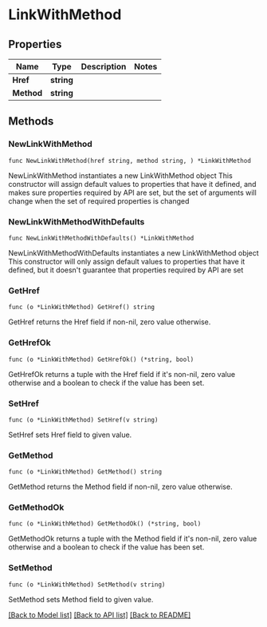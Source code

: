 # LinkWithMethod

## Properties

Name | Type | Description | Notes
------------ | ------------- | ------------- | -------------
**Href** | **string** |  | 
**Method** | **string** |  | 

## Methods

### NewLinkWithMethod

`func NewLinkWithMethod(href string, method string, ) *LinkWithMethod`

NewLinkWithMethod instantiates a new LinkWithMethod object
This constructor will assign default values to properties that have it defined,
and makes sure properties required by API are set, but the set of arguments
will change when the set of required properties is changed

### NewLinkWithMethodWithDefaults

`func NewLinkWithMethodWithDefaults() *LinkWithMethod`

NewLinkWithMethodWithDefaults instantiates a new LinkWithMethod object
This constructor will only assign default values to properties that have it defined,
but it doesn't guarantee that properties required by API are set

### GetHref

`func (o *LinkWithMethod) GetHref() string`

GetHref returns the Href field if non-nil, zero value otherwise.

### GetHrefOk

`func (o *LinkWithMethod) GetHrefOk() (*string, bool)`

GetHrefOk returns a tuple with the Href field if it's non-nil, zero value otherwise
and a boolean to check if the value has been set.

### SetHref

`func (o *LinkWithMethod) SetHref(v string)`

SetHref sets Href field to given value.


### GetMethod

`func (o *LinkWithMethod) GetMethod() string`

GetMethod returns the Method field if non-nil, zero value otherwise.

### GetMethodOk

`func (o *LinkWithMethod) GetMethodOk() (*string, bool)`

GetMethodOk returns a tuple with the Method field if it's non-nil, zero value otherwise
and a boolean to check if the value has been set.

### SetMethod

`func (o *LinkWithMethod) SetMethod(v string)`

SetMethod sets Method field to given value.



[[Back to Model list]](../README.md#documentation-for-models) [[Back to API list]](../README.md#documentation-for-api-endpoints) [[Back to README]](../README.md)


